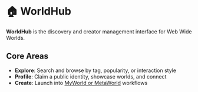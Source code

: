 # 🏠 WorldHub

**WorldHub** is the discovery and creator management interface for Web Wide Worlds.

## Core Areas

- **Explore**: Search and browse by tag, popularity, or interaction style
- **Profile**: Claim a public identity, showcase worlds, and connect
- **Create**: Launch into [MyWorld or MetaWorld](./MyWorld_vs_MetaWorld.md) workflows
